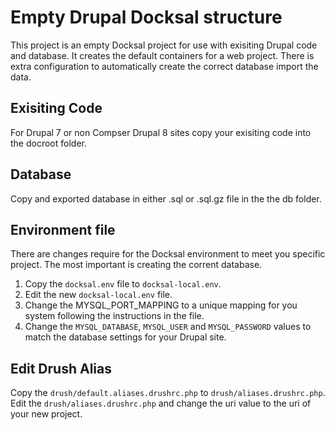 # Empty Drupal Docksal structure

This project is an empty Docksal project for use with exisiting Drupal code and database.
It creates the default containers for a web project. There is extra configuration to automatically create the correct database import the data.

## Exisiting Code
For Drupal 7 or non Compser Drupal 8 sites copy your exisiting code into the docroot folder.

## Database
Copy and exported database in either .sql or .sql.gz file in the the db folder.

## Environment file
There are changes require for the Docksal environment to meet you specific project.
The most important is creating the corrent database.

1. Copy the `docksal.env` file to `docksal-local.env`.
2. Edit the new `docksal-local.env` file.
3. Change the MYSQL_PORT_MAPPING to a unique mapping for you system following the instructions in the file.
4. Change the `MYSQL_DATABASE`, `MYSQL_USER` and `MYSQL_PASSWORD` values to match the database settings for your Drupal site.

## Edit Drush Alias
Copy the `drush/default.aliases.drushrc.php` to `drush/aliases.drushrc.php`.
Edit the `drush/aliases.drushrc.php` and change the uri value to the uri of your new project.